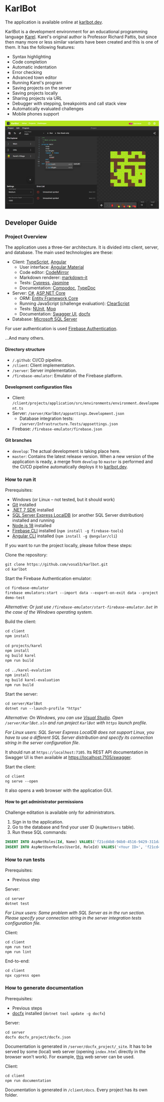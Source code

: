 # KarlBot

The application is available online at [karlbot.dev](https://karlbot.dev/).

KarlBot is a development environment for an educational programming language [Karel](https://compedu.stanford.edu/karel-reader/docs/python/en/chapter1.html). Karel's original author is Professor Richard Pattis, but since then many more or less similar variants have been created and this is one of them. It has the following features:

- Syntax highlighting
- Code completion
- Automatic indentation
- Error checking
- Advanced town editor
- Running Karel's program
- Saving projects on the server
- Saving projects locally
- Sharing projects via URL
- Debugger with stepping, breakpoints and call stack view 
- Automatically evaluated challenges
- Mobile phones support

![](/client//projects/application/src/assets/shared/presentation/pages/user-guide/editor.png)

## Developer Guide

### Project Overview

The application uses a three-tier architecture. It is divided into client, server, and database. The main used technologies are these:

- Client: [TypeScript](https://www.typescriptlang.org/), [Angular](https://angular.io/)
    - User interface: [Angular Material](https://material.angular.io/)
    - Code editor: [CodeMirror](https://codemirror.net/)
    - Markdown renderer: [markdown-it](https://github.com/markdown-it/markdown-it)
    - Tests: [Cypress](https://www.cypress.io/), [Jasmine](https://jasmine.github.io/)
    - Documentation: [Compodoc](https://compodoc.app/), [TypeDoc](https://typedoc.org/)
- Server: [C#](https://learn.microsoft.com/en-us/dotnet/csharp/), [ASP.NET Core](https://learn.microsoft.com/en-us/aspnet/core)
    - ORM: [Entity Framework Core](https://learn.microsoft.com/en-us/ef/core/)
    - Running JavaScript (challenge evaluation): [ClearScript](https://github.com/microsoft/ClearScript)
    - Tests: [NUnit](https://nunit.org/), [Moq](https://github.com/moq/moq)
    - Documentation: [Swagger UI](https://swagger.io/tools/swagger-ui/), [docfx](https://dotnet.github.io/docfx/)
- Database: [Microsoft SQL Server](https://www.microsoft.com/cs-cz/sql-server)

For user authentication is used [Firebase Authentication](https://firebase.google.com/docs/auth).

...And many others.

#### Directory structure

- `/.github`: CI/CD pipeline.
- `/client`: Client implementation.
- `/server`: Server implementation.
- `/firebase-emulator`: Emulator of the Firebase platform.

#### Development configuration files

- Client: `/client/projects/application/src/environments/environment.development.ts`
- Server: `/server/KarlBot/appsettings.Development.json`
   - Database integration tests: `/server/Infrastructure.Tests/appsettings.json`
- Firebase: `/firebase-emulator/firebase.json`

#### Git branches

- `develop`: The actual development is taking place here.
- `master`: Contains the latest release version. When a new version of the application is ready, a merge from `develop` to `master` is performed and the CI/CD pipeline automatically deploys it to [karlbot.dev](https://karlbot.dev/).

### How to run it

Prerequisites:
- Windows (or Linux &ndash; not tested, but it should work)
- [Git](https://git-scm.com/downloads) installed
- [.NET 7 SDK](https://dotnet.microsoft.com/en-us/download) installed
- [SQL Server Express LocalDB](https://learn.microsoft.com/en-us/sql/database-engine/configure-windows/sql-server-express-localdb?view=sql-server-ver16) (or another SQL Server distribution) installed and running
- [Node.js 18](https://nodejs.org/) installed
- [Firebase CLI](https://firebase.google.com/docs/cli#install_the_firebase_cli) installed (`npm install -g firebase-tools`)
- [Angular CLI](https://angular.io/cli#installing-angular-cli) installed (`npm install -g @angular/cli`)

If you want to run the project locally, please follow these steps:

Clone the repository:
```
git clone https://github.com/vosa53/karlbot.git
cd karlbot
```

Start the Firebase Authentication emulator:
```
cd firebase-emulator
firebase emulators:start --import data --export-on-exit data --project demo-test
```

*Alternative: Or just use `/firebase-emulator/start-firebase-emulator.bat` in the case of the Windows operating system.*

Build the client:
```
cd client
npm install

cd projects/karel
npm install
ng build karel
npm run build

cd ../karel-evalution
npm install
ng build karel-evaluation
npm run build
```

Start the server:

```
cd server/KarlBot
dotnet run --launch-profile "https"
```

*Alternative: On Windows, you can use [Visual Studio](https://visualstudio.microsoft.com/). Open `/server/KarlBot.sln` and run project `KarlBot` with `https` launch profile.*

*For Linux users: SQL Server Express LocalDB does not support Linux, you have to use a different SQL Server distribution and specify its connection string in the server configuration file*.

It should run at `https://localhost:7105`. Its REST API documentation in Swagger UI is then available at [https://localhost:7105/swagger](https://localhost:7105/swagger).

Start the client:
```
cd client
ng serve --open
```

It also opens a web browser with the application GUI.

#### How to get administrator permissions

Challenge editation is available only for administrators.

1. Sign in to the application.
2. Go to the database and find your user ID (`AspNetUsers` table).
3. Run these SQL commands:
```sql
INSERT INTO AspNetRoles(Id, Name) VALUES('f21cd4b8-94b0-4516-9429-311da93b5a2d', 'Admin')
INSERT INTO AspNetUserRoles(UserId, RoleId) VALUES('<Your ID>', 'f21cd4b8-94b0-4516-9429-311da93b5a2d')
```

### How to run tests

Prerequisites:

- Previous step

Server:
```
cd server
dotnet test
```

*For Linux users: Same problem with SQL Server as in the run section. Please specify your connection string in the server integration tests configuration file.*

Client:
```
cd client
npm run test
npm run lint
```

End-to-end:

```
cd client
npx cypress open
```

### How to generate documentation

Prerequisites:

- Previous steps
- [docfx](https://dotnet.github.io/docfx/) installed (`dotnet tool update -g docfx`)

Server:
```
cd server
docfx docfx_project/docfx.json
```

Documentation is generated in `/server/docfx_project/_site`. It has to be served by some (local) web server (opening `index.html` directly in the browser won't work). For example, [this](https://marketplace.visualstudio.com/items?itemName=ritwickdey.LiveServer) web server can be used.

Client:
```
cd client
npm run documentation
```

Documentation is generated in `/client/docs`. Every project has its own folder.